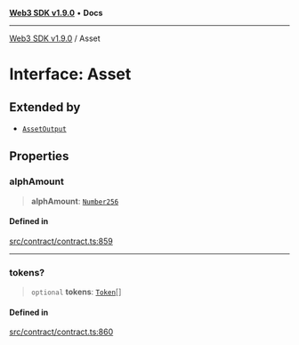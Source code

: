[**Web3 SDK v1.9.0**](../README.md) • **Docs**

***

[Web3 SDK v1.9.0](../globals.md) / Asset

# Interface: Asset

## Extended by

- [`AssetOutput`](AssetOutput.md)

## Properties

### alphAmount

> **alphAmount**: [`Number256`](../type-aliases/Number256.md)

#### Defined in

[src/contract/contract.ts:859](https://github.com/Mystic-Nayy/alephium-web3/blob/c1afd789a197ce5fe21f08c2965942090157c33d/packages/web3/src/contract/contract.ts#L859)

***

### tokens?

> `optional` **tokens**: [`Token`](Token.md)[]

#### Defined in

[src/contract/contract.ts:860](https://github.com/Mystic-Nayy/alephium-web3/blob/c1afd789a197ce5fe21f08c2965942090157c33d/packages/web3/src/contract/contract.ts#L860)
